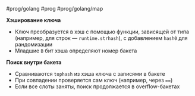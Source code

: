 #prog/golang #prog #prog/golang/map 

**Хэширование ключа**
- Ключ преобразуется в хэш с помощью функции, зависящей от типа (например, для строк — `runtime.strhash`), с добавлением `hash0` для рандомизации
- Младшие `B` бит хэша определяют номер бакета

**Поиск внутри бакета**
- Сравниваются `tophash` из хэша ключа с записями в бакете
- При совпадении проверяется сам ключ (например, через `==`)
- Если все слоты заняты, поиск продолжается в overflow-бакетах
